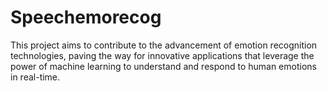 # Speechemorecog
This project aims to contribute to the advancement of emotion  recognition technologies, paving the way for innovative applications that leverage the power  of machine learning to understand and respond to human emotions in real-time.
